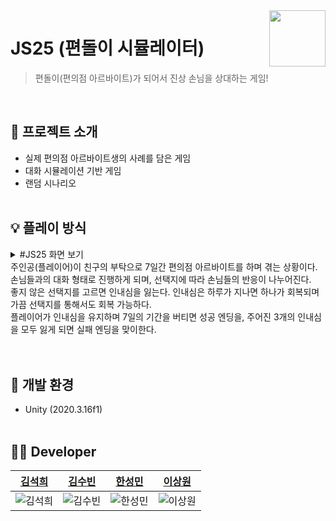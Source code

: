 <a href="https://github.com/TeamOddCS/JS25">
    <img src="https://avatars.githubusercontent.com/u/97233034?s=200&v=4" align="right" height="90" />
</a>


# JS25 (편돌이 시뮬레이터)
> 편돌이(편의점 아르바이트)가 되어서 진상 손님을 상대하는 게임!
<br>

## 📢 프로젝트 소개
- 실제 편의점 아르바이트생의 사례를 담은 게임
- 대화 시뮬레이션 기반 게임
- 랜덤 시나리오
<br><br>

## 💡 플레이 방식
<details>
<summary> #JS25 화면 보기 </summary>
<div markdown="1">       


![JS25_1](https://user-images.githubusercontent.com/86918962/230538112-b8a79318-e7dd-45e9-b3a7-91776ae6bf73.jpg)<br>
![JS25_2](https://user-images.githubusercontent.com/86918962/230538232-edde097a-367f-436b-a16d-39b6cc373fc9.jpg)<br>
![JS25_3](https://user-images.githubusercontent.com/86918962/230538264-9f6fd40b-5c1e-4bb0-be43-17a01eefe005.jpg)<br>
![JS25_4](https://user-images.githubusercontent.com/86918962/230538274-4cbf95a2-fc06-4138-a8d7-c6c7b0347991.jpg)<br>
![JS25_5](https://user-images.githubusercontent.com/86918962/230538287-21940c13-95f8-4c84-860b-c2f5befbfd3d.jpg)<br>
</div>

</details>
주인공(플레이어)이 친구의 부탁으로 7일간 편의점 아르바이트를 하며 겪는 상황이다.<br>
손님들과의 대화 형태로 진행하게 되며, 선택지에 따라 손님들의 반응이 나누어진다.<br>
좋지 않은 선택지를 고르면 인내심을 잃는다. 인내심은 하루가 지나면 하나가 회복되며 가끔 선택지를 통해서도 회복 가능하다.<br>
플레이어가 인내심을 유지하며 7일의 기간을 버티면 성공 엔딩을, 주어진 3개의 인내심을 모두 잃게 되면 실패 엔딩을 맞이한다.<br>
<br><br>

## 📌 개발 환경
- Unity (2020.3.16f1)
<br><br>

## 👩‍💻 Developer
|                                 <a href="https://github.com/yehang218">김석희</a>                                |                                                      <a href="https://github.com/ksb3458">김수빈</a>                                                       |                                                      <a href="https://github.com/VALHALL4">한성민</a>                                                       |                                 <a href="https://github.com/camilie2">이상원</a>                                 |
| :--------------------------------------------------------------------: | :---------------------------------------------------------------------------------------------------------------: | :---------------------------------------------------------------------------------------------------------------: | :---------------------------------------------------------------------------------------------------------------: |
| ![김석희](https://user-images.githubusercontent.com/69100145/216752333-a03bf85a-5acd-4d27-ac1d-33d302c902c3.png) | ![김수빈](https://user-images.githubusercontent.com/69100145/216752384-cf0a7286-9946-4538-8c16-9d962d72afd0.png) | ![한성민](https://avatars.githubusercontent.com/u/96913624?v=4) | ![이상원](https://avatars.githubusercontent.com/u/97237336?v=4) |
